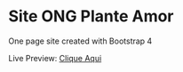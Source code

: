 # Site ONG Plante Amor

One page site created with Bootstrap 4

Live Preview: [Clique Aqui](https://betoknoxx.github.io/planteamor)
